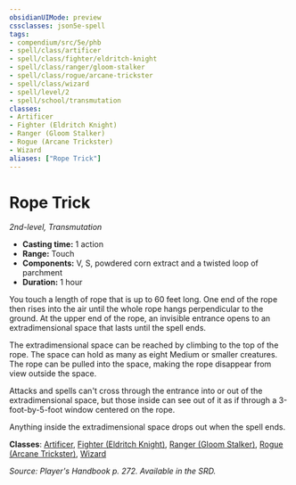 ```yaml
---
obsidianUIMode: preview
cssclasses: json5e-spell
tags:
- compendium/src/5e/phb
- spell/class/artificer
- spell/class/fighter/eldritch-knight
- spell/class/ranger/gloom-stalker
- spell/class/rogue/arcane-trickster
- spell/class/wizard
- spell/level/2
- spell/school/transmutation
classes:
- Artificer
- Fighter (Eldritch Knight)
- Ranger (Gloom Stalker)
- Rogue (Arcane Trickster)
- Wizard
aliases: ["Rope Trick"]
---
```

# Rope Trick
*2nd-level, Transmutation*  

- **Casting time:** 1 action
- **Range:** Touch
- **Components:** V, S, powdered corn extract and a twisted loop of parchment
- **Duration:** 1 hour

You touch a length of rope that is up to 60 feet long. One end of the rope then rises into the air until the whole rope hangs perpendicular to the ground. At the upper end of the rope, an invisible entrance opens to an extradimensional space that lasts until the spell ends.

The extradimensional space can be reached by climbing to the top of the rope. The space can hold as many as eight Medium or smaller creatures. The rope can be pulled into the space, making the rope disappear from view outside the space.

Attacks and spells can't cross through the entrance into or out of the extradimensional space, but those inside can see out of it as if through a 3-foot-by-5-foot window centered on the rope.

Anything inside the extradimensional space drops out when the spell ends.

**Classes**: [Artificer](4-Resources/Compendium/classes/artificer-tce.md), [Fighter (Eldritch Knight)](4-Resources/Compendium/classes/fighter-eldritch-knight.md), [Ranger (Gloom Stalker)](4-Resources/Compendium/classes/ranger-gloom-stalker-xge.md), [Rogue (Arcane Trickster)](4-Resources/Compendium/classes/rogue-arcane-trickster.md), [Wizard](4-Resources/Compendium/classes/wizard.md)

*Source: Player's Handbook p. 272. Available in the SRD.*